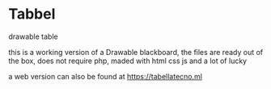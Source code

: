 # Tabbel
drawable table 

this is a working version of a Drawable blackboard, the files are ready out of the box, does not require php, maded with html css js and a lot of lucky 

a web version can also be found at https://tabellatecno.ml
